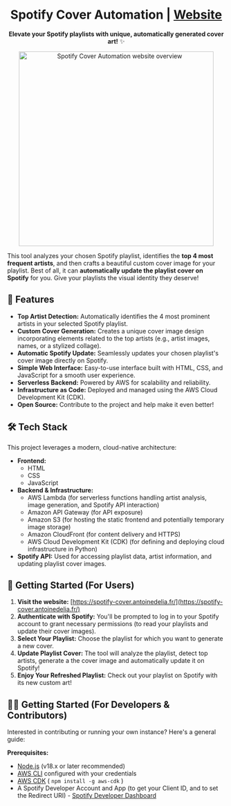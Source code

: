 <h1 align=center>Spotify Cover Automation | <a href="https://spotify-cover.antoinedelia.fr/" rel="nofollow">Website</a></h1>

<p align="center"><b>Elevate your Spotify playlists with unique, automatically generated cover art!</b> ✨</p>

<p align="center">
  <img width="450" alt="Spotify Cover Automation website overview" src="https://github.com/user-attachments/assets/22742256-38b3-4d91-be93-afeba6dbf3a0" />
</p>


This tool analyzes your chosen Spotify playlist, identifies the **top 4 most frequent artists**, and then crafts a beautiful custom cover image for your playlist. Best of all, it can **automatically update the playlist cover on Spotify** for you. Give your playlists the visual identity they deserve!

## 🌟 Features

* **Top Artist Detection:** Automatically identifies the 4 most prominent artists in your selected Spotify playlist.
* **Custom Cover Generation:** Creates a unique cover image design incorporating elements related to the top artists (e.g., artist images, names, or a stylized collage).
* **Automatic Spotify Update:** Seamlessly updates your chosen playlist's cover image directly on Spotify.
* **Simple Web Interface:** Easy-to-use interface built with HTML, CSS, and JavaScript for a smooth user experience.
* **Serverless Backend:** Powered by AWS for scalability and reliability.
* **Infrastructure as Code:** Deployed and managed using the AWS Cloud Development Kit (CDK).
* **Open Source:** Contribute to the project and help make it even better!

## 🛠️ Tech Stack

This project leverages a modern, cloud-native architecture:

* **Frontend:**
    * HTML
    * CSS
    * JavaScript
* **Backend & Infrastructure:**
    * AWS Lambda (for serverless functions handling artist analysis, image generation, and Spotify API interaction)
    * Amazon API Gateway (for API exposure)
    * Amazon S3 (for hosting the static frontend and potentially temporary image storage)
    * Amazon CloudFront (for content delivery and HTTPS)
    * AWS Cloud Development Kit (CDK) (for defining and deploying cloud infrastructure in Python)
* **Spotify API:** Used for accessing playlist data, artist information, and updating playlist cover images.

## 🚀 Getting Started (For Users)

1.  **Visit the website:** [https://spotify-cover.antoinedelia.fr/](https://spotify-cover.antoinedelia.fr/)
2.  **Authenticate with Spotify:** You'll be prompted to log in to your Spotify account to grant necessary permissions (to read your playlists and update their cover images).
3.  **Select Your Playlist:** Choose the playlist for which you want to generate a new cover.
4.  **Update Playlist Cover:** The tool will analyze the playlist, detect top artists, generate a the cover image and automatically update it on Spotify!
5.  **Enjoy Your Refreshed Playlist:** Check out your playlist on Spotify with its new custom art!

## 🧑‍💻 Getting Started (For Developers & Contributors)

Interested in contributing or running your own instance? Here's a general guide:

**Prerequisites:**

* [Node.js](https://nodejs.org/) (v18.x or later recommended)
* [AWS CLI](https://aws.amazon.com/cli/) configured with your credentials
* [AWS CDK](https://aws.amazon.com/cdk/) ( `npm install -g aws-cdk` )
* A Spotify Developer Account and App (to get your Client ID, and to set the Redirect URI) - [Spotify Developer Dashboard](https://developer.spotify.com/dashboard/)
